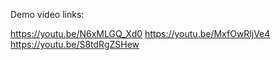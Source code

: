 Demo video links:

https://youtu.be/N6xMLGQ_Xd0
https://youtu.be/MxfOwRljVe4 
https://youtu.be/S8tdRgZSHew 
